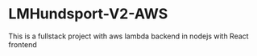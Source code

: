 # LMHundsport-V2-AWS
This is a fullstack project with aws lambda backend in nodejs with React frontend
